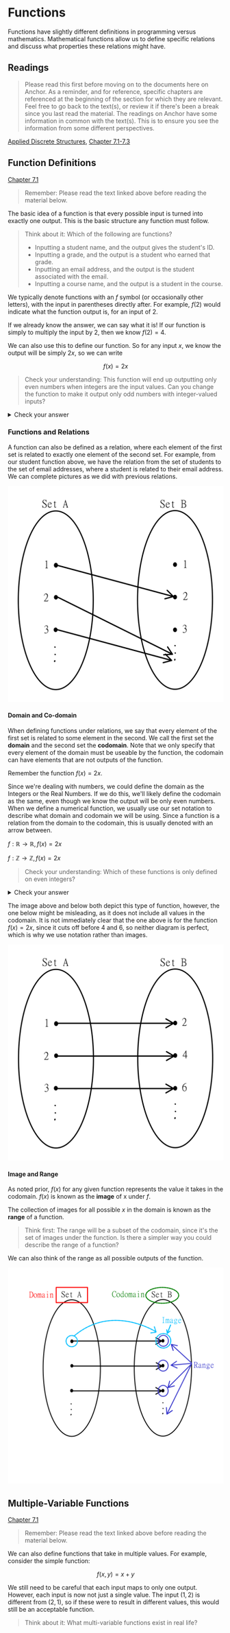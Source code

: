 # Functions

Functions have slightly different definitions in programming versus mathematics. Mathematical functions allow us to define specific relations and discuss what properties these relations might have.

## Readings

> Please read this first before moving on to the documents here on Anchor.
> As a reminder, and for reference, specific chapters are referenced at the beginning of the section for which they are relevant.
> Feel free to go back to the text(s), or review it if there's been a break since you last read the material.
> The readings on Anchor have some information in common with the text(s). This is to ensure you see the information from some different perspectives.

[Applied Discrete Structures](https://discretemath.org/ads/chapter_7.html), [Chapter 7.1-7.3](https://discretemath.org/ads/s-function-def-notation.html)

## Function Definitions
[Chapter 7.1](https://discretemath.org/ads/s-function-def-notation.html)

> Remember: Please read the text linked above before reading the material below.

The basic idea of a function is that every possible input is turned into exactly one output. This is the basic structure any function must follow.

> Think about it: Which of the following are functions?
> - Inputting a student name, and the output gives the student's ID.
> - Inputting a grade, and the output is a student who earned that grade.
> - Inputting an email address, and the output is the student associated with the email.
> - Inputting a course name, and the output is a student in the course.

We typically denote functions with an $f$ symbol (or occasionally other letters), with the input in parentheses directly after. For example, $f(2)$ would indicate what the function output is, for an input of 2. 

If we already know the answer, we can say what it is! If our function is simply to multiply the input by 2, then we know $f(2) = 4$.

We can also use this to define our function. So for any input $x$, we know the output will be simply $2x$, so we can write

$$f(x) = 2x$$

> Check your understanding: This function will end up outputting only even numbers when integers are the input values. Can you change the function to make it output only odd numbers with integer-valued inputs?

<details><summary>Check your answer</summary>

$f(x) = 2x + 1$ or $f(x) = 2x - 1$ are the simplest answers, though there could be others!

</details>

### Functions and Relations

A function can also be defined as a relation, where each element of the first set is related to exactly one element of the second set. For example, from our student function above, we have the relation from the set of students to the set of email addresses, where a student is related to their email address. We can complete pictures as we did with previous relations.

![An example of a function as a relation diagram](../../../images/function-2x.png)

#### Domain and Co-domain

When defining functions under relations, we say that every element of the first set is related to some element in the second. We call the first set the **domain** and the second set the **codomain**. Note that we only specify that every element of the domain must be useable by the function, the codomain can have elements that are not outputs of the function.

Remember the function $f(x) = 2x$.

Since we're dealing with numbers, we could define the domain as the Integers or the Real Numbers. If we do this, we'll likely define the codomain as the same, even though we know the output will be only even numbers. When we define a numerical function, we usually use our set notation to describe what domain and codomain we will be using. Since a function is a relation from the domain to the codomain, this is usually denoted with an arrow between.

$f: \mathbb{R} \rightarrow \mathbb{R}, f(x) = 2x$

$f: \mathbb{Z} \rightarrow \mathbb{Z}, f(x) = 2x$

> Check your understanding: Which of these functions is only defined on even integers?

<details><summary>Check your answer</summary>

The second is defined only on the integers, and is therefore only defined on even integers. It's the only one to guarantee even numbers as output as well.

Notice for the other function, I could let $x = \frac{1}{2}$, and it would output 3, which is certainly not even.

</details>

The image above and below both depict this type of function, however, the one below might be misleading, as it does not include all values in the codomain. It is not immediately clear that the one above is for the function $f(x) = 2x$, since it cuts off before $4$ and $6$, so neither diagram is perfect, which is why we use notation rather than images.

![Another example of a function as a relation diagram](../../../images/function-2x-alt.png)

#### Image and Range

As noted prior, $f(x)$ for any given function represents the value it takes in the codomain. $f(x)$ is known as the **image** of x under $f$.

The collection of images for all possible $x$ in the domain is known as the **range** of a function.

>Think first: The range will be a subset of the codomain, since it's the set of images under the function. Is there a simpler way you could describe the range of a function?

We can also think of the range as all possible outputs of the function.

![An annotated diagram of a function as a relation diagram](../../../images/function-diagram.png)

## Multiple-Variable Functions
[Chapter 7.1](https://discretemath.org/ads/s-function-def-notation.html)

> Remember: Please read the text linked above before reading the material below.

We can also define functions that take in multiple values. For example, consider the simple function:

$$f(x, y) = x + y$$

We still need to be careful that each input maps to only one output. However, each input is now not just a single value. The input $(1, 2)$ is different from $(2, 1)$, so if these were to result in different values, this would still be an acceptable function.

>Think about it: What multi-variable functions exist in real life?

